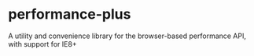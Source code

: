 # performance-plus
A utility and convenience library for the browser-based performance API, with support for IE8+

